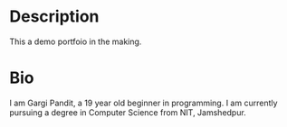 # Description
This a demo portfoio in the making.

# Bio
I am Gargi Pandit, a 19 year old beginner in programming.
I am currently pursuing a degree in Computer Science from NIT, Jamshedpur.
